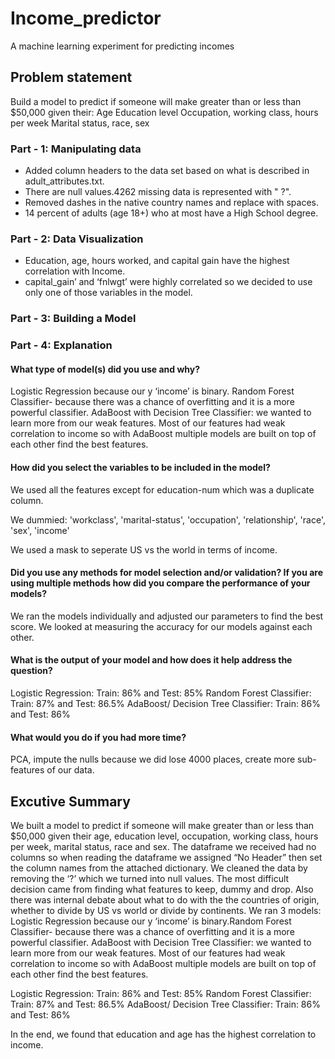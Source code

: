 # Income_predictor
A machine learning experiment for predicting incomes
## Problem statement
Build a model to predict if someone will make greater than or less than $50,000 given their:
Age
Education level
Occupation, working class, hours per week
Marital status, race, sex

### Part - 1: Manipulating data
* Added column headers to the data set based on what is described in adult_attributes.txt.
* There are null values.4262 missing data is represented with " ?".
* Removed dashes in the native country names and replace with spaces.
* 14 percent of adults (age 18+) who at most have a High School degree.

### Part - 2: Data Visualization
* Education, age, hours worked, and capital gain have the highest correlation with Income.
* capital_gain’ and ‘fnlwgt’ were highly correlated so we decided to use only one of those variables in the model.


### Part - 3: Building a Model


### Part - 4: Explanation
#### What type of model(s) did you use and why?

Logistic Regression because our y ‘income’ is binary.
Random Forest Classifier- because there was a chance of overfitting and it is a more powerful classifier.
AdaBoost with Decision Tree Classifier: we wanted to learn more from our weak features. Most of our features had weak correlation to income so with AdaBoost multiple models are built on top of each other find the best features.

#### How did you select the variables to be included in the model?

We used all the features except for education-num which was a duplicate column. 

We dummied: 'workclass', 'marital-status', 'occupation', 'relationship', 'race',  'sex', 'income'

We used a mask to seperate US vs the world in terms of income.

#### Did you use any methods for model selection and/or validation? If you are using multiple methods how did you compare the performance of your models?

We ran the models individually and adjusted our parameters to find the best score. We looked at measuring the accuracy for our models against each other. 

#### What is the output of your model and how does it help address the question?
Logistic Regression: Train: 86% and Test: 85% 
Random Forest Classifier: Train: 87% and Test: 86.5%
AdaBoost/ Decision Tree Classifier: Train: 86% and Test: 86%


#### What would you do if you had more time?
PCA, impute the nulls because we did lose 4000 places, create more sub-features of our data.



## Excutive Summary
We built a model to predict if someone will make greater than or less than $50,000 given their age, education level, occupation, working class, hours per week, marital status, race and sex. The dataframe we received had no columns so when reading the dataframe we assigned “No Header” then set the column names from the attached dictionary. We cleaned the data by removing the ‘?’ which we turned into null values. The most difficult decision came from finding what features to keep, dummy and drop. Also there was internal debate about what to do with the the countries of origin, whether to divide by US vs world or divide by continents.  We ran 3 models: Logistic Regression because our y ‘income’ is binary.Random Forest Classifier- because there was a chance of overfitting and it is a more powerful classifier. AdaBoost with Decision Tree Classifier: we wanted to learn more from our weak features. Most of our features had weak correlation to income so with AdaBoost multiple models are built on top of each other find the best features.

Logistic Regression: Train: 86% and Test: 85% 
Random Forest Classifier: Train: 87% and Test: 86.5%
AdaBoost/ Decision Tree Classifier: Train: 86% and Test: 86%

In the end, we found that education and age has the highest correlation to income.